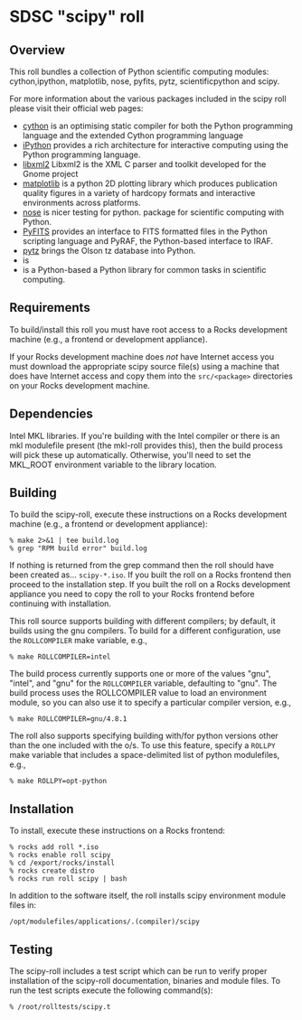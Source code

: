 # SDSC "scipy" roll

## Overview

This roll bundles a collection of Python scientific computing modules: cython,ipython,
matplotlib, nose, pyfits, pytz, scientificpython and scipy.  

For more information about the various packages included in the scipy roll please visit their official web pages:

- <a href="http://cython.org" target="_blank">cython</a> is an optimising static compiler
for both the Python programming language and the extended Cython programming language
- <a href="http://ipython.org" target="_blank">iPython</a> provides a rich
architecture for interactive computing using the Python programming language.
- <a href="http://xmlsoft.org" target="_blank">libxml2</a> Libxml2 is the XML C parser
and toolkit developed for the Gnome project 
- <a href="http://matplotlib.org" target="_blank">matplotlib</a> is a python 2D
plotting library which produces publication quality figures in a variety of
hardcopy formats and interactive environments across platforms.
- <a href="http://nose.readthedocs.org/en/latest/" target="_blank">nose</a> is
nicer testing for python.
package for scientific computing with Python.
- <a href="http://www.stsci.edu/institute/software_hardware/pyfits"
target="_blank">PyFITS</a> provides an interface to FITS formatted files in the
Python scripting language and PyRAF, the Python-based interface to IRAF.
- <a href="http://pytz.sourceforge.net" target="_blank">pytz</a> brings the
Olson tz database into Python.
- <a href="http://http://dirac.cnrs-orleans.fr/plone/software/scientificpython" target="_blank"></a> is 
- <a href="http://www.scipy.org" target="_blank"></a> is a Python-based
a Python library for common tasks in scientific computing.


## Requirements

To build/install this roll you must have root access to a Rocks development
machine (e.g., a frontend or development appliance).

If your Rocks development machine does *not* have Internet access you must
download the appropriate scipy source file(s) using a machine that does
have Internet access and copy them into the `src/<package>` directories on your
Rocks development machine.


## Dependencies

Intel MKL libraries.  If you're building with the Intel compiler or there is
an mkl modulefile present (the mkl-roll provides this), then the build process
will pick these up automatically.  Otherwise, you'll need to set the MKL_ROOT
environment variable to the library location.

## Building

To build the scipy-roll, execute these instructions on a Rocks development
machine (e.g., a frontend or development appliance):

```shell
% make 2>&1 | tee build.log
% grep "RPM build error" build.log
```

If nothing is returned from the grep command then the roll should have been
created as... `scipy-*.iso`. If you built the roll on a Rocks frontend then
proceed to the installation step. If you built the roll on a Rocks development
appliance you need to copy the roll to your Rocks frontend before continuing
with installation.

This roll source supports building with different compilers; by default, it
builds using the gnu compilers.  To build for a different configuration, use
the `ROLLCOMPILER` make variable, e.g.,

```shell
% make ROLLCOMPILER=intel
```

The build process currently supports one or more of the values "gnu", "intel",
and "gnu" for the `ROLLCOMPILER` variable, defaulting to "gnu".  The build
process uses the ROLLCOMPILER value to load an environment module, so you can
also use it to specify a particular compiler version, e.g.,

```shell
% make ROLLCOMPILER=gnu/4.8.1
```

The roll also supports specifying building with/for python versions other than
the one included with the o/s.  To use this feature, specify a `ROLLPY` make
variable that includes a space-delimited list of python modulefiles,
e.g.,

```shell
% make ROLLPY=opt-python
```

## Installation

To install, execute these instructions on a Rocks frontend:

```shell
% rocks add roll *.iso
% rocks enable roll scipy
% cd /export/rocks/install
% rocks create distro
% rocks run roll scipy | bash
```

In addition to the software itself, the roll installs scipy environment
module files in:

```shell
/opt/modulefiles/applications/.(compiler)/scipy
```


## Testing

The scipy-roll includes a test script which can be run to verify proper
installation of the scipy-roll documentation, binaries and module files. To
run the test scripts execute the following command(s):

```shell
% /root/rolltests/scipy.t 
```

